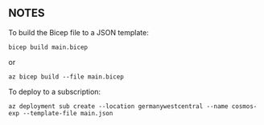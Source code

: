 ## NOTES


To build the Bicep file to a JSON template:

`
bicep build main.bicep
`

or

`
az bicep build --file main.bicep
`


To deploy to a subscription:

`
az deployment sub create --location germanywestcentral --name cosmos-exp --template-file main.json
`


